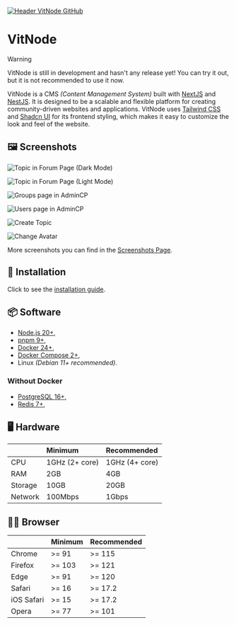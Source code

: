 [![Header VitNode GitHub](https://raw.githubusercontent.com/aXenDeveloper/vitnode/canary/docs/public/header.jpg "Header VitNode GitHub")](https://vitnode.com/)

# VitNode

> [!WARNING]
> VitNode is still in development and hasn't any release yet! You can try it out, but it is not recommended to use it now.

VitNode is a CMS _(Content Management System)_ built with [NextJS](https://nextjs.org/) and [NestJS](https://nestjs.com/). It is designed to be a scalable and flexible platform for creating community-driven websites and applications. VitNode uses [Tailwind CSS](https://tailwindcss.com/) and [Shadcn UI](https://ui.shadcn.com/) for its frontend styling, which makes it easy to customize the look and feel of the website.

## 🖼️ Screenshots

![Topic in Forum Page (Dark Mode)](https://raw.githubusercontent.com/aXenDeveloper/vitnode/canary/docs/assets/screenshots/1.png "Topic in Forum Page (Dark Mode)")

![Topic in Forum Page (Light Mode)](https://raw.githubusercontent.com/aXenDeveloper/vitnode/canary/docs/assets/screenshots/2.png "Topic in Forum Page (Light Mode)")

![Groups page in AdminCP](https://raw.githubusercontent.com/aXenDeveloper/vitnode/canary/docs/assets/screenshots/12.png "Groups page in AdminCP")

![Users page in AdminCP](https://raw.githubusercontent.com/aXenDeveloper/vitnode/canary/docs/assets/screenshots/10.png "Users page in AdminCP")

![Create Topic](https://raw.githubusercontent.com/aXenDeveloper/vitnode/canary/docs/assets/screenshots/8.png "Create Topic")

![Change Avatar](https://raw.githubusercontent.com/aXenDeveloper/vitnode/canary/docs/assets/screenshots/3.png "Change Avatar")

More screenshots you can find in the [Screenshots Page](https://vitnode.com/screenshots).

## 🚀 Installation

Click to see the [installation guide](https://vitnode.com/setup/installation).

## 📦 Software

- [Node.js 20+](https://nodejs.org/),
- [pnpm 9+](https://pnpm.io/),
- [Docker 24+](https://www.docker.com/),
- [Docker Compose 2+](https://docs.docker.com/compose/),
- Linux _(Debian 11+ recommended)_.

### Without Docker

- [PostgreSQL 16+](https://www.postgresql.org/),
- [Redis 7+](https://redis.io/),

## 🖥️ Hardware

|         | Minimum        | Recommended    |
| :------ | :------------- | :------------- |
| CPU     | 1GHz (2+ core) | 1GHz (4+ core) |
| RAM     | 2GB            | 4GB            |
| Storage | 10GB           | 20GB           |
| Network | 100Mbps        | 1Gbps          |

## 🧑‍💻 Browser

|            | Minimum | Recommended |
| :--------- | :------ | :---------- |
| Chrome     | >= 91   | >= 115      |
| Firefox    | >= 103  | >= 121      |
| Edge       | >= 91   | >= 120      |
| Safari     | >= 16   | >= 17.2     |
| iOS Safari | >= 15   | >= 17.2     |
| Opera      | >= 77   | >= 101      |
